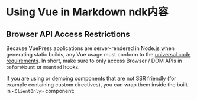 # Using Vue in Markdown ndk内容

## Browser API Access Restrictions

Because VuePress applications are server-rendered in Node.js when generating static builds, any Vue usage must conform
to the [universal code requirements](https://ssr.vuejs.org/en/universal.html). In short, make sure to only access
Browser / DOM APIs in `beforeMount` or `mounted` hooks.

If you are using or demoing components that are not SSR friendly (for example containing custom directives), you can
wrap them inside the built-in `<ClientOnly>` component:

##
